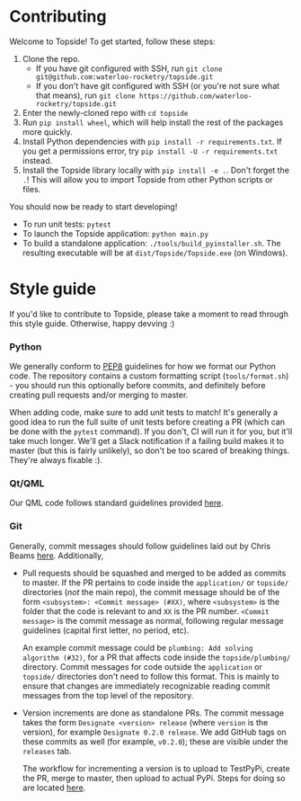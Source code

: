 # Contributing
Welcome to Topside! To get started, follow these steps:

1. Clone the repo.
    * If you have git configured with SSH, run `git clone git@github.com:waterloo-rocketry/topside.git`
    * If you don't have git configured with SSH (or you're not sure what that means), run `git clone https://github.com/waterloo-rocketry/topside.git`
2. Enter the newly-cloned repo with `cd topside`
3. Run `pip install wheel`, which will help install the rest of the packages more quickly.
4. Install Python dependencies with `pip install -r requirements.txt`. If you get a permissions error, try `pip install -U -r requirements.txt` instead.
5. Install the Topside library locally with `pip install -e .`. Don't forget the `.`! This will allow you to import Topside from other Python scripts or files.

You should now be ready to start developing!

* To run unit tests: `pytest`
* To launch the Topside application: `python main.py`
* To build a standalone application: `./tools/build_pyinstaller.sh`. The resulting executable will be at `dist/Topside/Topside.exe` (on Windows).

# Style guide
If you'd like to contribute to Topside, please take a moment to read through this style guide. Otherwise, happy devving :)

### Python
We generally conform to [PEP8](https://pep8.org/) guidelines for how we format our Python code. The repository contains a custom formatting script (`tools/format.sh`) - you should run this optionally before commits, and definitely before creating pull requests and/or merging to master.

When adding code, make sure to add unit tests to match! It's generally a good idea to run the full suite of unit tests before creating a PR (which can be done with the `pytest` command). If you don't, CI will run it for you, but it'll take much longer. We'll get a Slack notification if a failing build makes it to master (but this is fairly unlikely), so don't be too scared of breaking things. They're always fixable :).

### Qt/QML
Our QML code follows standard guidelines provided [here](https://doc.qt.io/qt-5/qml-codingconventions.html).

### Git
Generally, commit messages should follow guidelines laid out by Chris Beams [here](https://chris.beams.io/posts/git-commit/). Additionally,
* Pull requests should be squashed and merged to be added as commits to master. If the PR pertains to code inside the `application/` or `topside/` directories (_not_ the main repo), the commit message should be of the form `<subsystem>: <Commit message> (#XX)`, where `<subsystem>` is the folder that the code is relevant to and `XX` is the PR number. `<Commit message>` is the commit message as normal, following regular message guidelines (capital first letter, no period, etc).

    An example commit message could be `plumbing: Add solving algorithm (#32)`, for a PR that affects code inside the `topside/plumbing/` directory.
    Commit messages for code outside the `application` or `topside/` directories don't need to follow this format. This is mainly to ensure that changes are immediately recognizable reading commit messages from the top level of the repository.
* Version increments are done as standalone PRs. The commit message takes the form `Designate <version> release` (where `version` is the version), for example `Designate 0.2.0 release`. We add GitHub tags on these commits as well (for example, `v0.2.0`); these are visible under the `releases` tab.

    The workflow for incrementing a version is to upload to TestPyPi, create the PR, merge to master, then upload to actual PyPi. Steps for doing so are located [here](https://packaging.python.org/tutorials/packaging-projects/).
